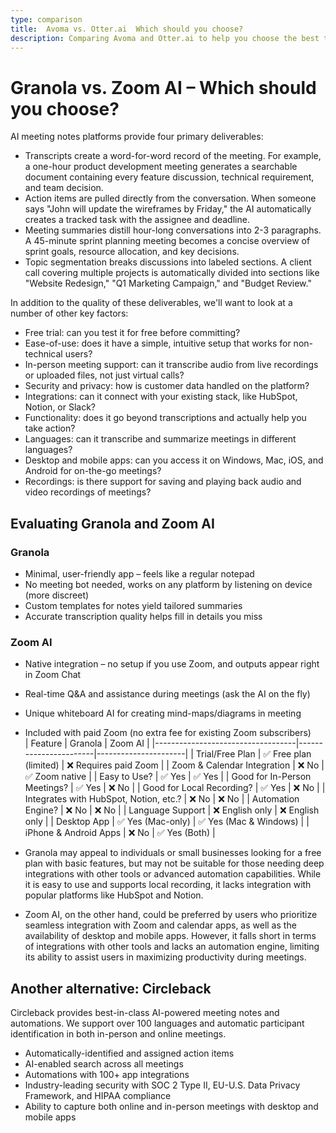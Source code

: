 ```yaml
---
type: comparison
title:  Avoma vs. Otter.ai  Which should you choose?
description: Comparing Avoma and Otter.ai to help you choose the best transcription tool. Explore features, pricing, and an alternative option, Circleback.
---
```


# Granola vs. Zoom AI – Which should you choose?  
AI meeting notes platforms provide four primary deliverables:  
  
* Transcripts create a word-for-word record of the meeting. For example, a one-hour product development meeting generates a searchable document containing every feature discussion, technical requirement, and team decision.  
* Action items are pulled directly from the conversation. When someone says "John will update the wireframes by Friday," the AI automatically creates a tracked task with the assignee and deadline.  
* Meeting summaries distill hour-long conversations into 2-3 paragraphs. A 45-minute sprint planning meeting becomes a concise overview of sprint goals, resource allocation, and key decisions.  
* Topic segmentation breaks discussions into labeled sections. A client call covering multiple projects is automatically divided into sections like "Website Redesign," "Q1 Marketing Campaign," and "Budget Review."  
  
In addition to the quality of these deliverables, we'll want to look at a number of other key factors:  
  
* Free trial: can you test it for free before committing?  
* Ease-of-use: does it have a simple, intuitive setup that works for non-technical users?  
* In-person meeting support: can it transcribe audio from live recordings or uploaded files, not just virtual calls?  
* Security and privacy: how is customer data handled on the platform?  
* Integrations: can it connect with your existing stack, like HubSpot, Notion, or Slack?  
* Functionality: does it go beyond transcriptions and actually help you take action?  
* Languages: can it transcribe and summarize meetings in different languages?  
* Desktop and mobile apps: can you access it on Windows, Mac, iOS, and Android for on-the-go meetings?  
* Recordings: is there support for saving and playing back audio and video recordings of meetings?    
## Evaluating Granola and Zoom AI  
### Granola
- Minimal, user-friendly app – feels like a regular notepad
- No meeting bot needed, works on any platform by listening on device (more discreet)
- Custom templates for notes yield tailored summaries
- Accurate transcription quality helps fill in details you miss

### Zoom AI
- Native integration – no setup if you use Zoom, and outputs appear right in Zoom Chat
- Real-time Q&A and assistance during meetings (ask the AI on the fly)
- Unique whiteboard AI for creating mind-maps/diagrams in meeting
- Included with paid Zoom (no extra fee for existing Zoom subscribers)  
| Feature                           | Granola               | Zoom AI              |
|-----------------------------------|-----------------------|----------------------|
| Trial/Free Plan                   | ✅ Free plan (limited) | ❌ Requires paid Zoom |
| Zoom & Calendar Integration       | ❌ No                 | ✅ Zoom native        |
| Easy to Use?                      | ✅ Yes                | ✅ Yes               |
| Good for In-Person Meetings?      | ✅ Yes                | ❌ No                |
| Good for Local Recording?         | ✅ Yes                | ❌ No                |
| Integrates with HubSpot, Notion, etc.? | ❌ No              | ❌ No                |
| Automation Engine?                | ❌ No                 | ❌ No                |
| Language Support                  | ❌ English only       | ❌ English only      |
| Desktop App                       | ✅ Yes (Mac-only)     | ✅ Yes (Mac & Windows) |
| iPhone & Android Apps             | ❌ No                 | ✅ Yes (Both)        |  
- Granola may appeal to individuals or small businesses looking for a free plan with basic features, but may not be suitable for those needing deep integrations with other tools or advanced automation capabilities. While it is easy to use and supports local recording, it lacks integration with popular platforms like HubSpot and Notion.

- Zoom AI, on the other hand, could be preferred by users who prioritize seamless integration with Zoom and calendar apps, as well as the availability of desktop and mobile apps. However, it falls short in terms of integrations with other tools and lacks an automation engine, limiting its ability to assist users in maximizing productivity during meetings.  
## Another alternative: Circleback  
Circleback provides best-in-class AI-powered meeting notes and automations. We support over 100 languages and automatic participant identification in both in-person and online meetings.  
  
* Automatically-identified and assigned action items  
* AI-enabled search across all meetings  
* Automations with 100+ app integrations  
* Industry-leading security with SOC 2 Type II, EU-U.S. Data Privacy Framework, and HIPAA compliance  
* Ability to capture both online and in-person meetings with desktop and mobile apps  